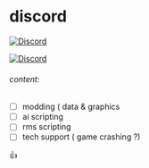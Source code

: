 # discord

<a href="https://discord.gg/jdnUcb9"><img alt="Discord" src="https://img.shields.io/discord/676402832106192917?style=plastic"></a>

 <a href="https://discord.gg/jdnUcb9"><img
                alt="Discord"
                src="https://img.shields.io/discord/676402832106192917?label=Discord&logo=discord&logoColor=ffffff&labelColor=ff69b4&color=blueviolet"></a>


###### content:
- [ ] modding ( data & graphics
- [ ] ai scripting
- [ ] rms scripting
- [ ] tech support ( game crashing ?)

:+1:
